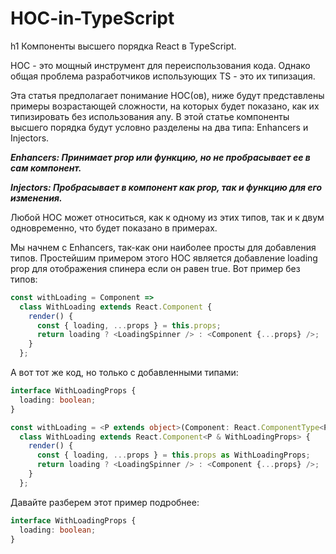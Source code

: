 # HOC-in-TypeScript

h1 Компоненты высшего порядка React в TypeScript.

HOC - это мощный инструмент для переиспользования кода. Однако общая проблема разработчиков использующих TS - это их типизация.


Эта статья предполагает понимание HOC(ов), ниже будут представлены примеры возрастающей сложности, на которых будет показано, как их типизировать без использования any. В этой статье компоненты высшего порядка будут условно разделены на два типа: Enhancers и Injectors.

***Enhancers: Принимает prop или функцию, но не пробрасывает ее в сам компонент.***

***Injectors: Пробрасывает в компонент как prop, так и функцию для его изменения.***

Любой HOC может относиться, как к одному из этих типов, так и к двум одновременно, что будет показано в примерах.



Мы начнем с  Enhancers, так-как они наиболее просты для добавления типов. Простейшим примером этого HOC является добавление loading prop для отображения спинера если он равен true. Вот пример без типов:

```js
const withLoading = Component =>
  class WithLoading extends React.Component {
    render() {
      const { loading, ...props } = this.props;
      return loading ? <LoadingSpinner /> : <Component {...props} />;
    }
  };
```

А вот тот же код, но только с добавленными типами: 


```ts
interface WithLoadingProps {
  loading: boolean;
}

const withLoading = <P extends object>(Component: React.ComponentType<P>) =>
  class WithLoading extends React.Component<P & WithLoadingProps> {
    render() {
      const { loading, ...props } = this.props as WithLoadingProps;
      return loading ? <LoadingSpinner /> : <Component {...props} />;
    }
  };

```

Давайте разберем этот пример подробнее:

```ts
interface WithLoadingProps {
  loading: boolean;
}
```



